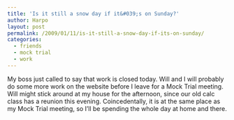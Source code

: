 ```yaml
---
title: 'Is it still a snow day if it&#039;s on Sunday?'
author: Harpo
layout: post
permalink: /2009/01/11/is-it-still-a-snow-day-if-its-on-sunday/
categories:
  - friends
  - mock trial
  - work
---
```

My boss just called to say that work is closed today. Will and I will probably do some more work on the website before I leave for a Mock Trial meeting. Will might stick around at my house for the afternoon, since our old calc class has a reunion this evening. Coincedentally, it is at the same place as my Mock Trial meeting, so I&#8217;ll be spending the whole day at home and there.
